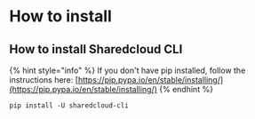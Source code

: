 # How to install

## How to install Sharedcloud CLI

{% hint style="info" %}
If you don't have pip installed, follow the instructions here: [https://pip.pypa.io/en/stable/installing/](https://pip.pypa.io/en/stable/installing/)
{% endhint %}

```text
pip install -U sharedcloud-cli
```



